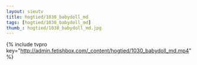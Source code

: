 ```yaml
--- 
layout: sieutv
title: hogtied/1030_babydoll_md
tags: [hogtied/1030_babydoll_md]
thumb_: hogtied/1030_babydoll_md.jpg
---
```

{% include tvpro key="http://admin.fetishbox.com/_content/hogtied/1030_babydoll_md.mp4" %} 
